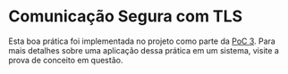 # Comunicação Segura com TLS

Esta boa prática foi implementada no projeto como parte da [PoC 3](../provas-de-conceito/poc-3-gerenciamento-de-containers-e-servicos.md). Para mais detalhes sobre uma aplicação dessa prática em um sistema, visite a prova de conceito em questão.
